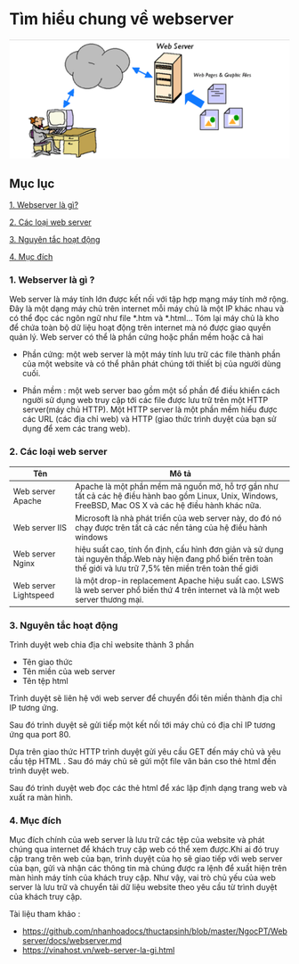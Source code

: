 # Tìm hiểu chung về webserver 

![](../images/webserver/webserver.png)

## Mục lục

[1. Webserver là gì?](#khainiem)

[2. Các loại web server](#cacloai)

[3. Nguyên tắc hoạt động](#hoatdong)

[4. Mục đích](#mucdich)


<a name="khainiem"></a>

### 1. Webserver là gì ?

Web server là máy tính lớn được kết nối với tập hợp mạng máy tính mở rộng. Đây là một dạng máy chủ trên internet mỗi máy chủ là một IP khác nhau và có thể đọc các ngôn ngữ như file *.htm và *.html… Tóm lại máy chủ là kho để chứa toàn bộ dữ liệu hoạt động trên internet mà nó được giao quyền quản lý.
Web server có thể là phần cứng hoặc phần mềm hoặc cả hai 
- Phần cứng: một web server là một máy tính lưu trữ các file thành phần của một website và có thể phân phát chúng tới thiết bị của người dùng cuối.


- Phần mềm : một web server bao gồm một số phần để điều khiển cách người sử dụng web truy cập tới các file được lưu trữ trên một HTTP server(máy chủ HTTP). Một HTTP server là một phần mềm hiểu được các URL (các địa chỉ web) và HTTP (giao thức trình duyệt của bạn sử dụng để xem các trang web).
<a name="cacloai"></a>

### 2. Các loại web server


|Tên|Mô tả|
|---|---|
|Web server Apache|Apache là một phần mềm mã nguồn mở, hỗ trợ gần như tất cả các hệ điều hành bao gồm Linux, Unix, Windows, FreeBSD, Mac OS X và các hệ điều hành khác nữa.|
|Web server IIS|Microsoft là nhà phát triển của web server này, do đó nó chạy được trên tất cả các nền tảng của hệ điều hành windows|
|Web server Nginx|hiệu suất cao, tính ổn định, cấu hình đơn giản và sử dụng tài nguyên thấp.Web này hiện đang phổ biến trên toàn thế giới và lưu trữ 7,5% tên miền trên toàn thế giới|
|Web server Lightspeed|là một drop-in replacement Apache hiệu suất cao. LSWS là web server phổ biến thứ 4 trên internet và là một web server thương mại.|

<a name="hoatdong"></a>

### 3. Nguyên tắc hoạt động 

Trình duyệt web chia địa chỉ website thành 3 phần 

- Tên giao thức 
- Tên miền của web server 
- Tên tệp html 

Trình duyệt sẽ liên hệ với web server để chuyển đổi tên miền thành địa chỉ IP tương ứng. 

Sau đó trình duyệt sẽ gửi tiếp một kết nối tới máy chủ có địa chỉ IP tương ứng qua port 80.

Dựa trên giao thức HTTP trình duyệt gửi yêu cầu GET đến máy chủ và yêu cầu tệp HTML . Sau đó máy chủ sẽ gửi một file văn bản cso thẻ html đến trình duyệt web.

Sau đó trình duyệt web đọc các thẻ html để xác lập định dạng trang web và xuất ra màn hình.

<a name="mucdich"></a>

### 4. Mục đích 

Mục đích chính của web server là lưu trữ các tệp của website và phát chúng qua internet để khách truy cập web có thể xem được.Khi ai đó truy cập trang trên web của bạn, trình duyệt của họ sẽ giao tiếp với web server của bạn, gửi và nhận các thông tin mà chúng được ra lệnh để xuất hiện trên màn hình máy tính của khách truy cập. Như vậy, vai trò chủ yếu của web server là lưu trữ và chuyển tải dữ liệu website theo yêu cầu từ trình duyệt của khách truy cập.


Tài liệu tham khảo :

- https://github.com/nhanhoadocs/thuctapsinh/blob/master/NgocPT/Webserver/docs/webserver.md
- https://vinahost.vn/web-server-la-gi.html







